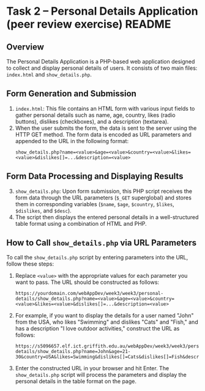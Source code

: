 # Task 2 – Personal Details Application (peer review exercise) README

## Overview

The Personal Details Application is a PHP-based web application designed to collect and display personal details of users. It consists of two main files: `index.html` and `show_details.php`.

## Form Generation and Submission

1. `index.html`: This file contains an HTML form with various input fields to gather personal details such as name, age, country, likes (radio buttons), dislikes (checkboxes), and a description (textarea).
2. When the user submits the form, the data is sent to the server using the HTTP GET method. The form data is encoded as URL parameters and appended to the URL in the following format:
   ```
   show_details.php?name=<value>&age=<value>&country=<value>&likes=<value>&dislikes[]=...&description=<value>
   ```

## Form Data Processing and Displaying Results

3. `show_details.php`: Upon form submission, this PHP script receives the form data through the URL parameters (`$_GET` superglobal) and stores them in corresponding variables (`$name`, `$age`, `$country`, `$likes`, `$dislikes`, and `$desc`).
4. The script then displays the entered personal details in a well-structured table format using a combination of HTML and PHP.

## How to Call `show_details.php` via URL Parameters

To call the `show_details.php` script by entering parameters into the URL, follow these steps:

1. Replace `<value>` with the appropriate values for each parameter you want to pass. The URL should be constructed as follows:
   ```
   https://yourdomain.com/webAppDev/week3/week3/personal-details/show_details.php?name=<value>&age=<value>&country=<value>&likes=<value>&dislikes[]=...&description=<value>
   ```

2. For example, if you want to display the details for a user named "John" from the USA, who likes "Swimming" and dislikes "Cats" and "Fish," and has a description "I love outdoor activities," construct the URL as follows:
   ```
   https://s5096657.elf.ict.griffith.edu.au/webAppDev/week3/week3/personal-details/show_details.php?name=John&age=21-30&country=USA&likes=Swimming&dislikes[]=Cats&dislikes[]=Fish&description=I+love+outdoor+activities
   ```

3. Enter the constructed URL in your browser and hit Enter. The `show_details.php` script will process the parameters and display the personal details in the table format on the page.


